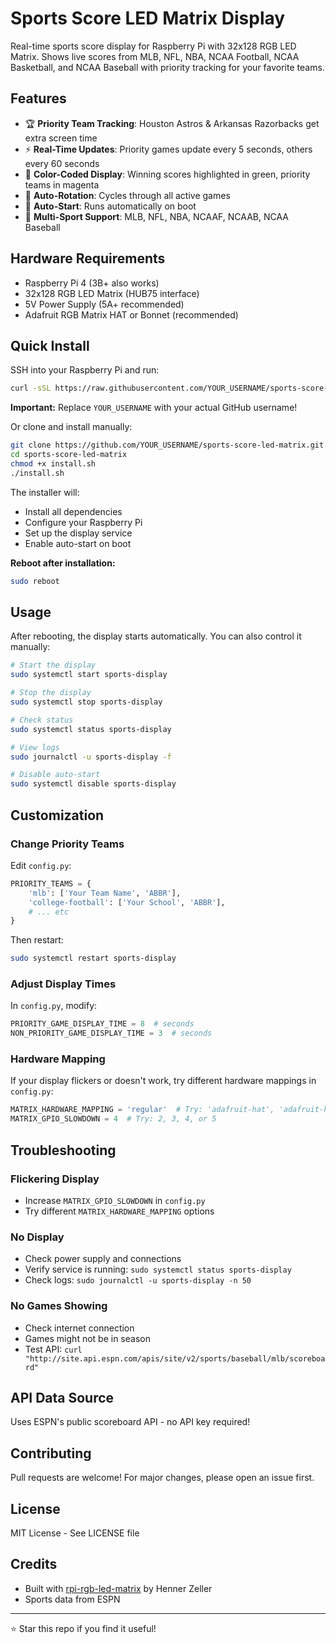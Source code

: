 # Sports Score LED Matrix Display

Real-time sports score display for Raspberry Pi with 32x128 RGB LED Matrix. Shows live scores from MLB, NFL, NBA, NCAA Football, NCAA Basketball, and NCAA Baseball with priority tracking for your favorite teams.

## Features

- 🏆 **Priority Team Tracking**: Houston Astros & Arkansas Razorbacks get extra screen time
- ⚡ **Real-Time Updates**: Priority games update every 5 seconds, others every 60 seconds
- 🎨 **Color-Coded Display**: Winning scores highlighted in green, priority teams in magenta
- 🔄 **Auto-Rotation**: Cycles through all active games
- 🚀 **Auto-Start**: Runs automatically on boot
- 📱 **Multi-Sport Support**: MLB, NFL, NBA, NCAAF, NCAAB, NCAA Baseball

## Hardware Requirements

- Raspberry Pi 4 (3B+ also works)
- 32x128 RGB LED Matrix (HUB75 interface)
- 5V Power Supply (5A+ recommended)
- Adafruit RGB Matrix HAT or Bonnet (recommended)

## Quick Install

SSH into your Raspberry Pi and run:
```bash
curl -sSL https://raw.githubusercontent.com/YOUR_USERNAME/sports-score-led-matrix/main/install.sh | bash
```

**Important:** Replace `YOUR_USERNAME` with your actual GitHub username!

Or clone and install manually:
```bash
git clone https://github.com/YOUR_USERNAME/sports-score-led-matrix.git
cd sports-score-led-matrix
chmod +x install.sh
./install.sh
```

The installer will:
- Install all dependencies
- Configure your Raspberry Pi
- Set up the display service
- Enable auto-start on boot

**Reboot after installation:**
```bash
sudo reboot
```

## Usage

After rebooting, the display starts automatically. You can also control it manually:
```bash
# Start the display
sudo systemctl start sports-display

# Stop the display
sudo systemctl stop sports-display

# Check status
sudo systemctl status sports-display

# View logs
sudo journalctl -u sports-display -f

# Disable auto-start
sudo systemctl disable sports-display
```

## Customization

### Change Priority Teams

Edit `config.py`:
```python
PRIORITY_TEAMS = {
    'mlb': ['Your Team Name', 'ABBR'],
    'college-football': ['Your School', 'ABBR'],
    # ... etc
}
```

Then restart:
```bash
sudo systemctl restart sports-display
```

### Adjust Display Times

In `config.py`, modify:
```python
PRIORITY_GAME_DISPLAY_TIME = 8  # seconds
NON_PRIORITY_GAME_DISPLAY_TIME = 3  # seconds
```

### Hardware Mapping

If your display flickers or doesn't work, try different hardware mappings in `config.py`:
```python
MATRIX_HARDWARE_MAPPING = 'regular'  # Try: 'adafruit-hat', 'adafruit-hat-pwm'
MATRIX_GPIO_SLOWDOWN = 4  # Try: 2, 3, 4, or 5
```

## Troubleshooting

### Flickering Display
- Increase `MATRIX_GPIO_SLOWDOWN` in `config.py`
- Try different `MATRIX_HARDWARE_MAPPING` options

### No Display
- Check power supply and connections
- Verify service is running: `sudo systemctl status sports-display`
- Check logs: `sudo journalctl -u sports-display -n 50`

### No Games Showing
- Check internet connection
- Games might not be in season
- Test API: `curl "http://site.api.espn.com/apis/site/v2/sports/baseball/mlb/scoreboard"`

## API Data Source

Uses ESPN's public scoreboard API - no API key required!

## Contributing

Pull requests are welcome! For major changes, please open an issue first.

## License

MIT License - See LICENSE file

## Credits

- Built with [rpi-rgb-led-matrix](https://github.com/hzeller/rpi-rgb-led-matrix) by Henner Zeller
- Sports data from ESPN

---

⭐ Star this repo if you find it useful!

